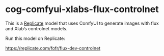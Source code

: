 # cog-comfyui-xlabs-flux-controlnet

This is a [Replicate](https://replicate.com/) model that uses ComfyUI to generate images with flux and Xlab’s controlnet models.

Run this model on Replicate:

https://replicate.com/fofr/flux-dev-controlnet
